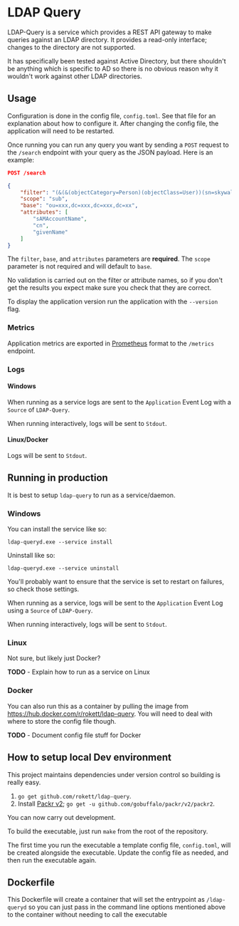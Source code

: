 # LDAP Query
LDAP-Query is a service which provides a REST API gateway to make queries against an LDAP directory.  It provides a read-only interface; changes to the directory are not supported.

It has specifically been tested against Active Directory, but there shouldn't be anything which is specific to AD so there is no obvious reason why it wouldn't work against other LDAP directories.

## Usage
Configuration is done in the config file, `config.toml`.  See that file for an explanation about how to configure it.  After changing the config file, the application will need to be restarted.

Once running you can run any query you want by sending a `POST` request to the `/search` endpoint with your query as the JSON payload.  Here is an example:

``` json
POST /search

{
    "filter": "(&(&(objectCategory=Person)(objectClass=User))(sn=skywalk*))",
    "scope": "sub",
    "base": "ou=xxx,dc=xxx,dc=xxx,dc=xx",
    "attributes": [
        "sAMAccountName",
        "cn",
        "givenName"
    ]
}
```

The `filter`, `base`, and `attributes` parameters are **required**.  The `scope` parameter is not required and will default to `base`.

No validation is carried out on the filter or attribute names, so if you don't get the results you expect make sure you check that they are correct.

To display the application version run the application with the `--version` flag.

### Metrics
Application metrics are exported in [Prometheus](https://prometheus.io/) format to the `/metrics` endpoint.

### Logs
#### Windows
When running as a service logs are sent to the `Application` Event Log with a `Source` of `LDAP-Query`.

When running interactively, logs will be sent to `Stdout`.

#### Linux/Docker
Logs will be sent to `Stdout`.

## Running in production
It is best to setup `ldap-query` to run as a service/daemon.

### Windows
You can install the service like so:

```
ldap-queryd.exe --service install
```

Uninstall like so:

```
ldap-queryd.exe --service uninstall
```

You'll probably want to ensure that the service is set to restart on failures, so check those settings.

When running as a service, logs will be sent to the `Application` Event Log using a `Source` of `LDAP-Query`.

When running interactively, logs will be sent to `Stdout`.

### Linux
Not sure, but likely just Docker?

**TODO** - Explain how to run as a service on Linux

### Docker
You can also run this as a container by pulling the image from https://hub.docker.com/r/rokett/ldap-query.  You will need to deal with where to store the config file though.

**TODO** - Document config file stuff for Docker

## How to setup local Dev environment
This project maintains dependencies under version control so building is really easy.

1. `go get github.com/rokett/ldap-query`.
2. Install [Packr v2](https://github.com/gobuffalo/packr/tree/master/v2); `go get -u github.com/gobuffalo/packr/v2/packr2`.

You can now carry out development.

To build the executable, just run `make` from the root of the repository.

The first time you run the executable a template config file, `config.toml`, will be created alongside the executable.  Update the config file as needed, and then run the executable again.

## Dockerfile
This Dockerfile will create a container that will set the entrypoint as `/ldap-queryd` so you can just pass in the command line options mentioned above to the container without needing to call the executable
